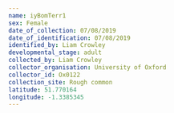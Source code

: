 ```yaml
---
name: iyBomTerr1
sex: Female
date_of_collection: 07/08/2019
date_of_identification: 07/08/2019
identified_by: Liam Crowley
developmental_stage: adult
collected_by: Liam Crowley
collector_organisation: University of Oxford
collector_id: Ox0122
collection_site: Rough common
latitude: 51.770164
longitude: -1.3385345
---
```

